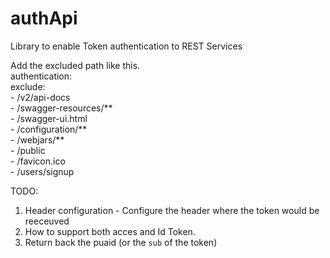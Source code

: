 # authApi
Library to enable Token authentication to REST Services

Add the excluded path like this.  
authentication:  
  exclude:  
      - /v2/api-docs  
      - /swagger-resources/**  
      - /swagger-ui.html  
      - /configuration/**  
      - /webjars/**  
      - /public  
      - /favicon.ico  
      - /users/signup  

TODO:
 1.  Header configuration - Configure the header where the token would be reeceuved  
 2. How to support both acces and Id Token.
 3. Return back the puaid (or the `sub` of the token)
